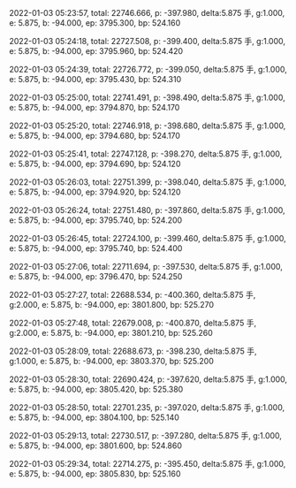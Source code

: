 2022-01-03 05:23:57, total: 22746.666, p: -397.980, delta:5.875 手, g:1.000, e: 5.875, b: -94.000, ep: 3795.300, bp: 524.160

2022-01-03 05:24:18, total: 22727.508, p: -399.400, delta:5.875 手, g:1.000, e: 5.875, b: -94.000, ep: 3795.960, bp: 524.420

2022-01-03 05:24:39, total: 22726.772, p: -399.050, delta:5.875 手, g:1.000, e: 5.875, b: -94.000, ep: 3795.430, bp: 524.310

2022-01-03 05:25:00, total: 22741.491, p: -398.490, delta:5.875 手, g:1.000, e: 5.875, b: -94.000, ep: 3794.870, bp: 524.170

2022-01-03 05:25:20, total: 22746.918, p: -398.680, delta:5.875 手, g:1.000, e: 5.875, b: -94.000, ep: 3794.680, bp: 524.170

2022-01-03 05:25:41, total: 22747.128, p: -398.270, delta:5.875 手, g:1.000, e: 5.875, b: -94.000, ep: 3794.690, bp: 524.120

2022-01-03 05:26:03, total: 22751.399, p: -398.040, delta:5.875 手, g:1.000, e: 5.875, b: -94.000, ep: 3794.920, bp: 524.120

2022-01-03 05:26:24, total: 22751.480, p: -397.860, delta:5.875 手, g:1.000, e: 5.875, b: -94.000, ep: 3795.740, bp: 524.200

2022-01-03 05:26:45, total: 22724.100, p: -399.460, delta:5.875 手, g:1.000, e: 5.875, b: -94.000, ep: 3795.740, bp: 524.400

2022-01-03 05:27:06, total: 22711.694, p: -397.530, delta:5.875 手, g:1.000, e: 5.875, b: -94.000, ep: 3796.470, bp: 524.250

2022-01-03 05:27:27, total: 22688.534, p: -400.360, delta:5.875 手, g:2.000, e: 5.875, b: -94.000, ep: 3801.800, bp: 525.270

2022-01-03 05:27:48, total: 22679.008, p: -400.870, delta:5.875 手, g:2.000, e: 5.875, b: -94.000, ep: 3801.210, bp: 525.260

2022-01-03 05:28:09, total: 22688.673, p: -398.230, delta:5.875 手, g:1.000, e: 5.875, b: -94.000, ep: 3803.370, bp: 525.200

2022-01-03 05:28:30, total: 22690.424, p: -397.620, delta:5.875 手, g:1.000, e: 5.875, b: -94.000, ep: 3805.420, bp: 525.380

2022-01-03 05:28:50, total: 22701.235, p: -397.020, delta:5.875 手, g:1.000, e: 5.875, b: -94.000, ep: 3804.100, bp: 525.140

2022-01-03 05:29:13, total: 22730.517, p: -397.280, delta:5.875 手, g:1.000, e: 5.875, b: -94.000, ep: 3801.600, bp: 524.860

2022-01-03 05:29:34, total: 22714.275, p: -395.450, delta:5.875 手, g:1.000, e: 5.875, b: -94.000, ep: 3805.830, bp: 525.160